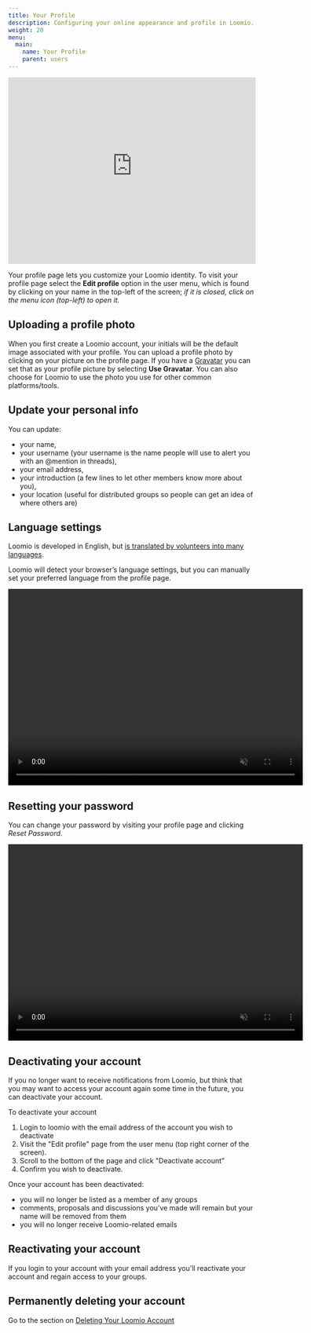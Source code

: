 ```yaml
---
title: Your Profile
description: Configuring your online appearance and profile in Loomio.
weight: 20
menu:
  main:
    name: Your Profile
    parent: users
---
```


<iframe width="100%" height="380px" src="https://www.youtube-nocookie.com/embed/np02ObWLpJM" frameborder="0" allowfullscreen></iframe>

Your profile page lets you customize your Loomio identity. To visit your profile page select the **Edit profile** option in the user menu, which is found by clicking on your name in the top-left of the screen; _if it is closed, click on the menu icon (top-left) to open it._

## Uploading a profile photo
When you first create a Loomio account, your initials will be the default image associated with your profile. You can upload a profile photo by clicking on your picture on the profile page. If you have a [Gravatar](https://en.gravatar.com/) you can set that as your profile picture by selecting **Use Gravatar**. You can also choose for Loomio to use the photo you use for other common platforms/tools.

## Update your personal info

You can update:

* your name,
* your username (your username is the name people will use to alert you with an @mention in threads),
* your email address,
* your introduction (a few lines to let other members know more about you),
* your location (useful for distributed groups so people can get an idea of where others are)

## Language settings
Loomio is developed in English, but [is translated by volunteers into many languages](https://www.loomio.org/g/cpaM3Hsv/loomio-community-translation).

Loomio will detect your browser’s language settings, but you can manually set your preferred language from the profile page.

<video width="600" height="400" playsinline muted loop controls>
<source src="change_selected_locale.mp4" type="video/mp4">
</video>

## Resetting your password
You can change your password by visiting your profile page and clicking _Reset Password_.

<video width="600" height="400" playsinline muted loop controls>
<source src="change_password.mp4" type="video/mp4">
</video>

## Deactivating your account
If you no longer want to receive notifications from Loomio, but think that you may want to access your account again some time in the future, you can deactivate your account.

To deactivate your account
1. Login to loomio with the email address of the account you wish to deactivate
2. Visit the "Edit profile" page from the user menu (top right corner of the screen).
3. Scroll to the bottom of the page and click "Deactivate account"
4. Confirm you wish to deactivate.

Once your account has been deactivated:

* you will no longer be listed as a member of any groups
* comments, proposals and discussions you’ve made will remain but your name will be removed from them
* you will no longer receive Loomio-related emails

## Reactivating your account
If you login to your account with your email address you'll reactivate your account and regain access to your groups.

## Permanently deleting your account

Go to the section on [Deleting Your Loomio Account](../deleting_your_account)
